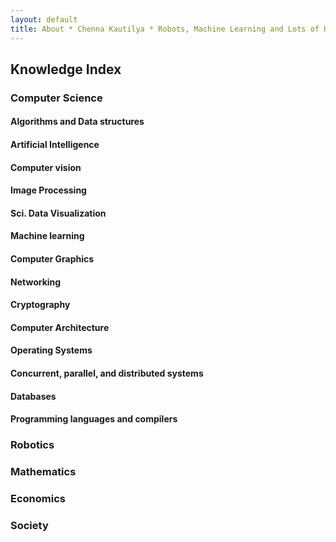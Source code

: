 ```yaml
---
layout: default
title: About * Chenna Kautilya * Robots, Machine Learning and Lots of Hacks.
---
```


## Knowledge Index

### Computer Science

#### Algorithms and Data structures

#### Artificial Intelligence

#### Computer vision

#### Image Processing

#### Sci. Data Visualization

#### Machine learning

#### Computer Graphics

#### Networking

#### Cryptography

#### Computer Architecture

#### Operating Systems

#### Concurrent, parallel, and distributed systems

#### Databases

#### Programming languages and compilers

### Robotics



### Mathematics

### Economics

### Society
